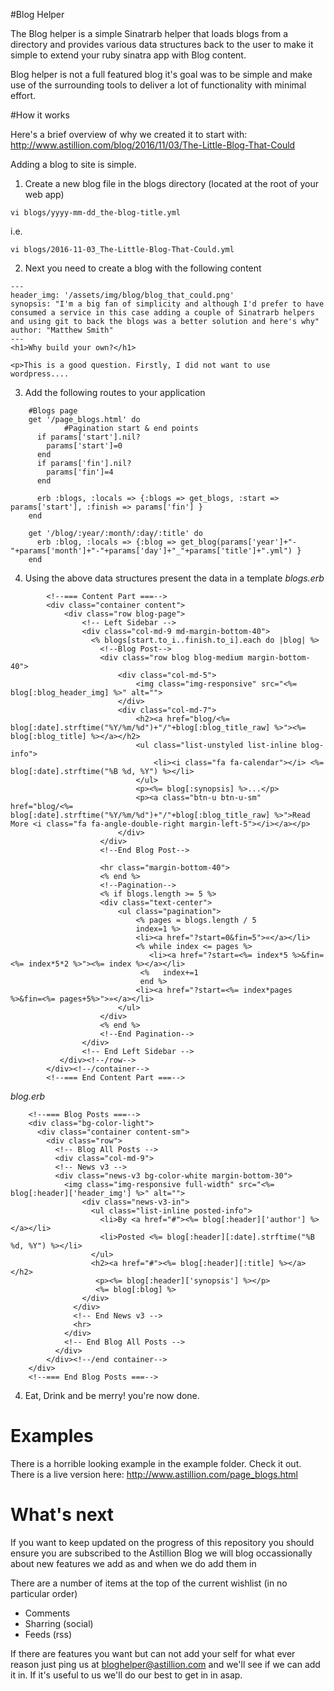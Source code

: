 #Blog Helper

The Blog helper is a simple Sinatrarb helper that loads blogs from a directory and provides various data structures back to the user to make it simple to extend your ruby sinatra app with Blog content.

Blog helper is not a full featured blog it's goal was to be simple and make use of the surrounding tools to deliver a lot of functionality with minimal effort.

#How it works

Here's a brief overview of why we created it to start with: http://www.astillion.com/blog/2016/11/03/The-Little-Blog-That-Could

Adding a blog to site is simple.

1. Create a new blog file in the blogs directory (located at the root of your web app)

```
vi blogs/yyyy-mm-dd_the-blog-title.yml
```

i.e.

```
vi blogs/2016-11-03_The-Little-Blog-That-Could.yml
```

2. Next you need to create a blog with the following content
```
---
header_img: '/assets/img/blog/blog_that_could.png'
synopsis: "I'm a big fan of simplicity and although I'd prefer to have consumed a service in this case adding a couple of Sinatrarb helpers and using git to back the blogs was a better solution and here's why"
author: "Matthew Smith"
---
<h1>Why build your own?</h1>

<p>This is a good question. Firstly, I did not want to use wordpress....
```
3. Add the following routes to your application
```
    #Blogs page
    get '/page_blogs.html' do
			#Pagination start & end points
      if params['start'].nil?
        params['start']=0
      end
      if params['fin'].nil?
        params['fin']=4
      end

      erb :blogs, :locals => {:blogs => get_blogs, :start => params['start'], :finish => params['fin'] }
    end

    get '/blog/:year/:month/:day/:title' do
      erb :blog, :locals => {:blog => get_blog(params['year']+"-"+params['month']+"-"+params['day']+"_"+params['title']+".yml") }
    end
```
4. Using the above data structures present the data in a template
*blogs.erb*
```
        <!--=== Content Part ===-->
        <div class="container content">
            <div class="row blog-page">
                <!-- Left Sidebar -->
                <div class="col-md-9 md-margin-bottom-40">
                  <% blogs[start.to_i..finish.to_i].each do |blog| %>
                    <!--Blog Post-->
                    <div class="row blog blog-medium margin-bottom-40">
                        <div class="col-md-5">
                            <img class="img-responsive" src="<%= blog[:blog_header_img] %>" alt="">
                        </div>
                        <div class="col-md-7">
                            <h2><a href="blog/<%= blog[:date].strftime("%Y/%m/%d")+"/"+blog[:blog_title_raw] %>"><%= blog[:blog_title] %></a></h2>
                            <ul class="list-unstyled list-inline blog-info">
                                <li><i class="fa fa-calendar"></i> <%= blog[:date].strftime("%B %d, %Y") %></li>
                            </ul>
                            <p><%= blog[:synopsis] %>...</p>
                            <p><a class="btn-u btn-u-sm" href="blog/<%= blog[:date].strftime("%Y/%m/%d")+"/"+blog[:blog_title_raw] %>">Read More <i class="fa fa-angle-double-right margin-left-5"></i></a></p>
                        </div>
                    </div>
                    <!--End Blog Post-->

                    <hr class="margin-bottom-40">
                    <% end %>
                    <!--Pagination-->
                    <% if blogs.length >= 5 %>
                    <div class="text-center">
                        <ul class="pagination">
                            <% pages = blogs.length / 5
                            index=1 %>
                            <li><a href="?start=0&fin=5">«</a></li>
                            <% while index <= pages %>
                               <li><a href="?start=<%= index*5 %>&fin=<%= index*5*2 %>"><%= index %></a></li>
                             <%   index+=1
                             end %>
                            <li><a href="?start=<%= index*pages %>&fin=<%= pages+5%>">»</a></li>
                        </ul>
                    </div>
                    <% end %>
                    <!--End Pagination-->
                </div>
                <!-- End Left Sidebar -->
           </div><!--/row-->
        </div><!--/container-->
        <!--=== End Content Part ===-->

```
*blog.erb*
```
    <!--=== Blog Posts ===-->
    <div class="bg-color-light">
      <div class="container content-sm">
        <div class="row">
          <!-- Blog All Posts -->
          <div class="col-md-9">
          <!-- News v3 -->
          <div class="news-v3 bg-color-white margin-bottom-30">
            <img class="img-responsive full-width" src="<%= blog[:header]['header_img'] %>" alt="">
                <div class="news-v3-in">
                  <ul class="list-inline posted-info">
                    <li>By <a href="#"><%= blog[:header]['author'] %></a></li>
                    <li>Posted <%= blog[:header][:date].strftime("%B %d, %Y") %></li>
                  </ul>
                  <h2><a href="#"><%= blog[:header][:title] %></a></h2>
                   <p><%= blog[:header]['synopsis'] %></p>
                   <%= blog[:blog] %>
                </div>
              </div>
              <!-- End News v3 -->
              <hr>
            </div>
            <!-- End Blog All Posts -->
          </div>
        </div><!--/end container-->
    </div>
    <!--=== End Blog Posts ===-->

```
4. Eat, Drink and be merry! you're now done.

# Examples
There is a horrible looking example in the example folder. Check it out.
There is a live version here: http://www.astillion.com/page_blogs.html

# What's next

If you want to keep updated on the progress of this repository you should ensure you are subscribed to the Astillion Blog we will blog occassionally about new features we add as and when we do add them in

There are a number of items at the top of the current wishlist (in no particular order)
* Comments
* Sharring (social)
* Feeds (rss)

If there are features you want but can not add your self for what ever reason just ping us at bloghelper@astillion.com and we'll see if we can add it in. If it's useful to us we'll do our best to get in in asap.
